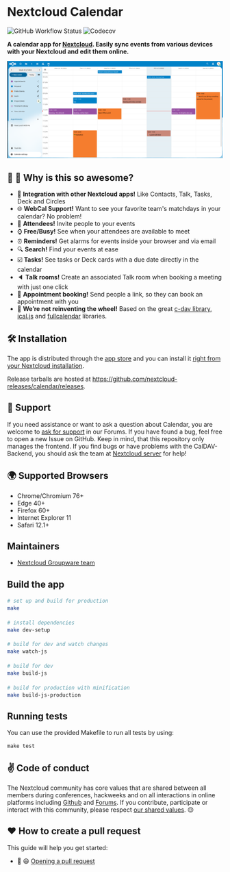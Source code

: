 # Nextcloud Calendar 

![GitHub Workflow Status](https://img.shields.io/github/workflow/status/nextcloud/calendar/Build)
![Codecov](https://img.shields.io/codecov/c/github/nextcloud/calendar)

**A calendar app for [Nextcloud](http://nextcloud.com). Easily sync events from various devices with your Nextcloud and edit them online.**  

![](https://raw.githubusercontent.com/nextcloud/screenshots/master/apps/Calendar/calendar_application.png)

## :blue_heart: :tada: Why is this so awesome?

* :rocket: **Integration with other Nextcloud apps!** Like Contacts, Talk, Tasks, Deck and Circles
* :globe_with_meridians: **WebCal Support!** Want to see your favorite team's matchdays in your calendar? No problem!
* :raising_hand: **Attendees!** Invite people to your events
* :watch: **Free/Busy!** See when your attendees are available to meet
* :alarm_clock: **Reminders!** Get alarms for events inside your browser and via email
* :mag: **Search!** Find your events at ease
* :ballot_box_with_check: **Tasks!** See tasks or Deck cards with a due date directly in the calendar
* :speaker: **Talk rooms!** Create an associated Talk room when booking a meeting with just one click
* :calendar: **Appointment booking!** Send people a link, so they can book an appointment with you
* :see_no_evil: **We’re not reinventing the wheel!** Based on the great [c-dav library](https://github.com/nextcloud/cdav-library), [ical.js](https://github.com/mozilla-comm/ical.js) and [fullcalendar](https://github.com/fullcalendar/fullcalendar) libraries.


## :hammer_and_wrench: Installation

The app is distributed through the [app store](https://apps.nextcloud.com/apps/calendar) and you can install it [right from your Nextcloud installation](https://docs.nextcloud.com/server/stable/admin_manual/apps_management.html).

Release tarballs are hosted at https://github.com/nextcloud-releases/calendar/releases.

## :satellite: Support

If you need assistance or want to ask a question about Calendar, you are welcome to [ask for support](https://help.nextcloud.com/c/apps/calendar) in our Forums.
If you have found a bug, feel free to open a new Issue on GitHub. Keep in mind, that this repository only manages the frontend.
If you find bugs or have problems with the CalDAV-Backend, you should ask the team at [Nextcloud server](https://github.com/nextcloud/server) for help!

## :earth_africa: Supported Browsers

* Chrome/Chromium 76+
* Edge 40+
* Firefox 60+
* Internet Explorer 11
* Safari 12.1+

## Maintainers

* [Nextcloud Groupware team](https://github.com/nextcloud/groupware/#members)

## Build the app

``` bash
# set up and build for production
make

# install dependencies
make dev-setup

# build for dev and watch changes
make watch-js

# build for dev
make build-js

# build for production with minification
make build-js-production

```
## Running tests
You can use the provided Makefile to run all tests by using:

```
make test
```

## :v: Code of conduct

The Nextcloud community has core values that are shared between all members during conferences,
hackweeks and on all interactions in online platforms including [Github](https://github.com/nextcloud) and [Forums](https://help.nextcloud.com).
If you contribute, participate or interact with this community, please respect [our shared values](https://nextcloud.com/code-of-conduct/). :relieved:

## :heart: How to create a pull request

This guide will help you get started: 
- :dancer: :smile: [Opening a pull request](https://opensource.guide/how-to-contribute/#opening-a-pull-request) 
